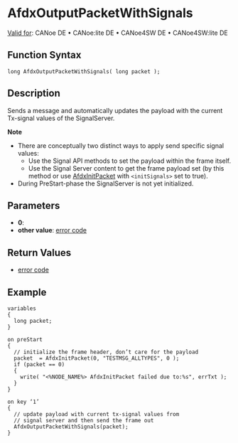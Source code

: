 # AfdxOutputPacketWithSignals

[Valid for](../../../Shared/FeatureAvailability.md):  CANoe DE • CANoe:lite DE • CANoe4SW DE • CANoe4SW:lite DE

## Function Syntax

```plaintext
long AfdxOutputPacketWithSignals( long packet );
```

## Description

Sends a message and automatically updates the payload with the current Tx-signal values of the SignalServer.

**Note**

- There are conceptually two distinct ways to apply send specific signal values:
  - Use the Signal API methods to set the payload within the frame itself.
  - Use the Signal Server content to get the frame payload set (by this method or use [AfdxInitPacket](CAPLfunctionAfdxInitPacket.md) with `<initSignals>` set to true).
- During PreStart-phase the SignalServer is not yet initialized.

## Parameters

- **0**: 
- **other value**: [error code](../CAPLfunctionsAFDXErrorCodes.md)

## Return Values

- [error code](../CAPLfunctionsAFDXErrorCodes.md)

## Example

```plaintext
variables
{
  long packet;
}

on preStart
{
  // initialize the frame header, don’t care for the payload
  packet  = AfdxInitPacket(0, "TESTMSG_ALLTYPES", 0 );
  if (packet == 0)
  {
    write( "<%NODE_NAME%> AfdxInitPacket failed due to:%s", errTxt );
  }
}

on key ‘1’
{
  // update payload with current tx-signal values from
  // signal server and then send the frame out
  AfdxOutputPacketWithSignals(packet);
}
```
